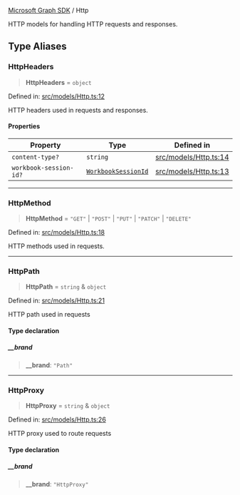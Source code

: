 [Microsoft Graph SDK](README.md) / Http

HTTP models for handling HTTP requests and responses.

## Type Aliases

### HttpHeaders

> **HttpHeaders** = `object`

Defined in: [src/models/Http.ts:12](https://github.com/Future-Secure-AI/microsoft-graph/blob/main/src/models/Http.ts#L12)

HTTP headers used in requests and responses.

#### Properties

| Property | Type | Defined in |
| ------ | ------ | ------ |
| <a id="content-type"></a> `content-type?` | `string` | [src/models/Http.ts:14](https://github.com/Future-Secure-AI/microsoft-graph/blob/main/src/models/Http.ts#L14) |
| <a id="workbook-session-id"></a> `workbook-session-id?` | [`WorkbookSessionId`](WorkbookSessionId.md#workbooksessionid) | [src/models/Http.ts:13](https://github.com/Future-Secure-AI/microsoft-graph/blob/main/src/models/Http.ts#L13) |

***

### HttpMethod

> **HttpMethod** = `"GET"` \| `"POST"` \| `"PUT"` \| `"PATCH"` \| `"DELETE"`

Defined in: [src/models/Http.ts:18](https://github.com/Future-Secure-AI/microsoft-graph/blob/main/src/models/Http.ts#L18)

HTTP methods used in requests.

***

### HttpPath

> **HttpPath** = `string` & `object`

Defined in: [src/models/Http.ts:21](https://github.com/Future-Secure-AI/microsoft-graph/blob/main/src/models/Http.ts#L21)

HTTP path used in requests

#### Type declaration

##### \_\_brand

> **\_\_brand**: `"Path"`

***

### HttpProxy

> **HttpProxy** = `string` & `object`

Defined in: [src/models/Http.ts:26](https://github.com/Future-Secure-AI/microsoft-graph/blob/main/src/models/Http.ts#L26)

HTTP proxy used to route requests

#### Type declaration

##### \_\_brand

> **\_\_brand**: `"HttpProxy"`
